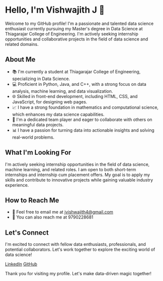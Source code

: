 # Hello, I'm Vishwajith J 👋

Welcome to my GitHub profile! I'm a passionate and talented data science enthusiast currently pursuing my Master's degree in Data Science at Thiagarajar College of Engineering. I'm actively seeking internship opportunities and collaborative projects in the field of data science and related domains.

## About Me

- 📚 I'm currently a student at Thiagarajar College of Engineering, specializing in Data Science.
- 💻 Proficient in Python, Java, and C++, with a strong focus on data analysis, machine learning, and data visualization.
- 🌐 Skilled in front-end development, including HTML, CSS, and JavaScript, for designing web pages.
- 📈 I have a strong foundation in mathematics and computational science, which enhances my data science capabilities.
- 🤝 I'm a dedicated team player and eager to collaborate with others on meaningful data projects.
- 📊 I have a passion for turning data into actionable insights and solving real-world problems.

## What I'm Looking For

I'm actively seeking internship opportunities in the field of data science, machine learning, and related roles. I am open to both short-term internships and internship cum placement offers. My goal is to apply my skills and contribute to innovative projects while gaining valuable industry experience.

## How to Reach Me

- 📧 Feel free to email me at jvishwajith4@gmail.com
- 📱 You can also reach me at 9790228681

## Let's Connect

I'm excited to connect with fellow data enthusiasts, professionals, and potential collaborators. Let's work together to explore the exciting world of data science!

[LinkedIn](https://www.linkedin.com/in/your-linkedin-profile)
[GitHub](https://github.com/jvishwajith)

Thank you for visiting my profile. Let's make data-driven magic together!
